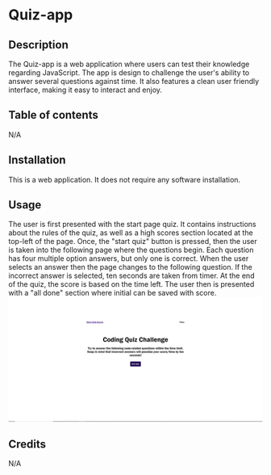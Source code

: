 # Quiz-app

## Description

The Quiz-app is a web application where users can test their knowledge regarding JavaScript. The app is design to challenge the user's ability to answer several questions against time. It also features a clean user friendly interface, making it easy to interact and enjoy.

## Table of contents

N/A

## Installation

This is a web application. It does not require any software installation.

## Usage

The user is first presented with the start page quiz. It contains instructions about the rules of the quiz, as well as a high scores section located at the top-left of the page. Once, the "start quiz" button is pressed, then the user is taken into the following page where the questions begin. Each question has four multiple option answers, but only one is correct. When the user selects an answer then the page changes to the following question. If the incorrect answer is selected, ten seconds are taken from timer. At the end of the quiz, the score is based on the time left. The user then is presented with a "all done" section where initial can be saved with score.
![Alt text](quiz-app.JPG)

## Credits

N/A